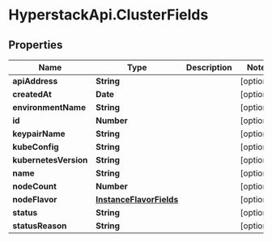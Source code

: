 # HyperstackApi.ClusterFields

## Properties

Name | Type | Description | Notes
------------ | ------------- | ------------- | -------------
**apiAddress** | **String** |  | [optional] 
**createdAt** | **Date** |  | [optional] 
**environmentName** | **String** |  | [optional] 
**id** | **Number** |  | [optional] 
**keypairName** | **String** |  | [optional] 
**kubeConfig** | **String** |  | [optional] 
**kubernetesVersion** | **String** |  | [optional] 
**name** | **String** |  | [optional] 
**nodeCount** | **Number** |  | [optional] 
**nodeFlavor** | [**InstanceFlavorFields**](InstanceFlavorFields.md) |  | [optional] 
**status** | **String** |  | [optional] 
**statusReason** | **String** |  | [optional] 


